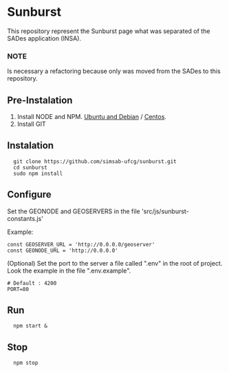 # Sunburst
This repository represent the Sunburst page what was separated of the SADes application (INSA).

### NOTE 
Is necessary a refactoring because only was moved from the SADes to this repository.

## Pre-Instalation
1. Install NODE and NPM. [Ubuntu and Debian](https://tecadmin.net/install-latest-nodejs-npm-on-ubuntu/) / [Centos](https://github.com/nodesource/distributions).
2. Install GIT

## Instalation 
```
  git clone https://github.com/simsab-ufcg/sunburst.git
  cd sunburst
  sudo npm install
```

## Configure
Set the GEONODE and GEOSERVERS in the file 'src/js/sunburst-constants.js'

Example: 
```
const GEOSERVER_URL = 'http://0.0.0.0/geoserver'
const GEONODE_URL = 'http://0.0.0.0'
```

(Optional) Set the port to the server a file called ".env" in the root of project. Look the example in the file ".env.example".
```
# Default : 4200
PORT=80
```

## Run
```
  npm start &
```

## Stop
```
  npm stop
```
